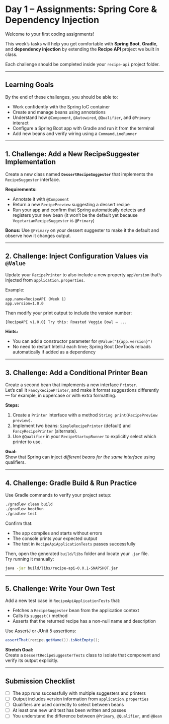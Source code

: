 # Day 1 – Assignments: Spring Core & Dependency Injection

Welcome to your first coding assignments!  

This week’s tasks will help you get comfortable with **Spring Boot**, **Gradle**, and **dependency injection** by extending the **Recipe API** project we built in class.

Each challenge should be completed inside your `recipe-api` project folder.

---

## Learning Goals
By the end of these challenges, you should be able to:
- Work confidently with the Spring IoC container
- Create and manage beans using annotations
- Understand how `@Component`, `@Autowired`, `@Qualifier`, and `@Primary` interact
- Configure a Spring Boot app with Gradle and run it from the terminal
- Add new beans and verify wiring using a `CommandLineRunner`

---

## 1. Challenge: Add a New RecipeSuggester Implementation

Create a new class named **`DessertRecipeSuggester`** that implements the `RecipeSuggester` interface.

**Requirements:**
- Annotate it with `@Component`
- Return a new `RecipePreview` suggesting a dessert recipe
- Run your app and confirm that Spring automatically detects and registers your new bean (it won’t be the default yet because `VegetarianRecipeSuggester` is `@Primary`)

**Bonus:** Use `@Primary` on your dessert suggester to make it the default and observe how it changes output.

---

## 2. Challenge: Inject Configuration Values via `@Value`

Update your `RecipePrinter` to also include a new property `appVersion` that’s injected from `application.properties`.

Example:

```properties
app.name=RecipeAPI (Week 1)
app.version=1.0.0
```

Then modify your print output to include the version number:
```
[RecipeAPI v1.0.0] Try this: Roasted Veggie Bowl — ...
```

**Hints:**
- You can add a constructor parameter for `@Value("${app.version}")`
- No need to restart IntelliJ each time; Spring Boot DevTools reloads automatically if added as a dependency

---

## 3. Challenge: Add a Conditional Printer Bean

Create a second bean that implements a new interface `Printer`.  
Let’s call it `FancyRecipePrinter`, and make it format suggestions differently — for example, in uppercase or with extra formatting.

**Steps:**
1. Create a `Printer` interface with a method `String print(RecipePreview preview)`.
2. Implement two beans: `SimpleRecipePrinter` (default) and `FancyRecipePrinter` (alternate).
3. Use `@Qualifier` in your `RecipeStartupRunner` to explicitly select which printer to use.

**Goal:**  
Show that Spring can inject *different beans for the same interface* using qualifiers.

---

## 4. Challenge: Gradle Build & Run Practice

Use Gradle commands to verify your project setup:
```bash
./gradlew clean build
./gradlew bootRun
./gradlew test
```

Confirm that:
- The app compiles and starts without errors
- The console prints your expected output
- The test in `RecipeApiApplicationTests` passes successfully

Then, open the generated `build/libs` folder and locate your `.jar` file.  
Try running it manually:
```bash
java -jar build/libs/recipe-api-0.0.1-SNAPSHOT.jar
```

---

## 5. Challenge: Write Your Own Test

Add a new test case in `RecipeApiApplicationTests` that:
- Fetches a `RecipeSuggester` bean from the application context
- Calls its `suggest()` method
- Asserts that the returned recipe has a non-null name and description

Use AssertJ or JUnit 5 assertions:
```java
assertThat(recipe.getName()).isNotEmpty();
```

**Stretch Goal:**  
Create a `DessertRecipeSuggesterTests` class to isolate that component and verify its output explicitly.

---

## Submission Checklist

- [ ] The app runs successfully with multiple suggesters and printers
- [ ] Output includes version information from `application.properties`
- [ ] Qualifiers are used correctly to select between beans
- [ ] At least one new unit test has been written and passes
- [ ] You understand the difference between `@Primary`, `@Qualifier`, and `@Bean`
